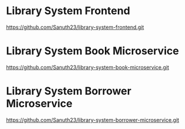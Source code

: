 # Library System Frontend
https://github.com/Sanuth23/library-system-frontend.git

# Library System Book Microservice
https://github.com/Sanuth23/library-system-book-microservice.git

# Library System Borrower Microservice
https://github.com/Sanuth23/library-system-borrower-microservice.git
